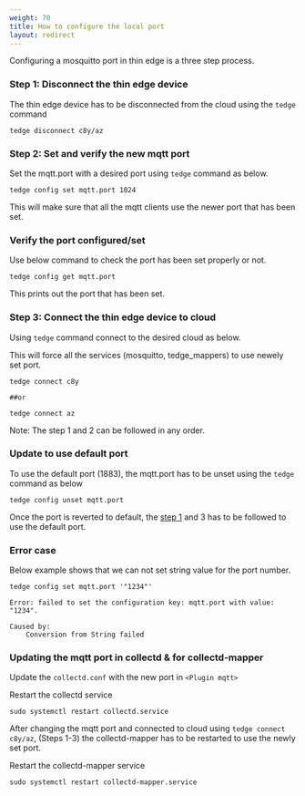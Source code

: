 ```yaml
---
weight: 70
title: How to configure the local port
layout: redirect
---
```


Configuring a mosquitto port in thin edge is a three step process.

### Step 1: Disconnect the thin edge device

The thin edge device has to be disconnected from the cloud using the `tedge` command

```shell
tedge disconnect c8y/az
```  

### Step 2: Set and verify the new mqtt port

Set the mqtt.port with a desired port using `tedge` command as below.

```shell
tedge config set mqtt.port 1024
```
This will make sure that all the mqtt clients use the newer port that has been set.

### Verify the port configured/set

Use below command to check the port has been set properly or not.

```shell
tedge config get mqtt.port
```
This prints out the port that has been set.

### Step 3: Connect the thin edge device to cloud

Using `tedge` command connect to the desired cloud as below.

This will force all the services (mosquitto, tedge_mappers) to use newely set port.

```shell
tedge connect c8y

##or

tedge connect az
```


Note: The step 1 and 2 can be followed in any order.

### Update to use default port

To use the default port (1883), the mqtt.port has to be unset using the `tedge` command as below

```shell
tedge config unset mqtt.port
```
Once the port is reverted to default, the [step 1](#Step-3:-Connect-the-thin-edge-device-to-cloud)
and 3 has to be followed to use the default port.

### Error case

Below example shows that we can not set string value for the port number.

```shell
tedge config set mqtt.port '"1234"'

Error: failed to set the configuration key: mqtt.port with value: "1234".

Caused by:
    Conversion from String failed
```

### Updating the mqtt port in collectd & for collectd-mapper

Update the `collectd.conf` with the new port in `<Plugin mqtt>`

Restart the collectd service

```shell
sudo systemctl restart collectd.service
```

After changing the mqtt port and connected to cloud using `tedge connect c8y/az`,
(Steps 1-3) the collectd-mapper has to be restarted to use the newly set port.

Restart the collectd-mapper service

```shell
sudo systemctl restart collectd-mapper.service
```
